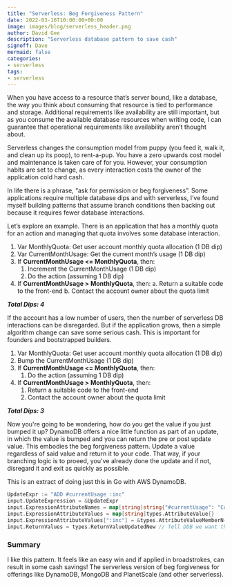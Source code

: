 ```yaml
---
title: "Serverless: Beg Forgiveness Pattern"
date: 2022-03-16T10:00:00+00:00
image: images/blog/serverless_header.png
author: David Gee
description: "Serverless database pattern to save cash"
signoff: Dave
mermaid: false
categories: 
- serverless
tags:
- serverless
---
```

When you have access to a resource that’s server bound, like a database, the way you think about consuming that resource is tied to performance and storage. Additional requirements like availability are still important, but as you consume the available database resources when writing code, I can guarantee that operational requirements like availability aren’t thought about.

Serverless changes the consumption model from puppy (you feed it, walk it, and clean up its poop), to rent-a-pup. You have a zero upwards cost model and maintenance is taken care of for you. However, your consumption habits are set to change, as every interaction costs the owner of the application cold hard cash.

In life there is a phrase, “ask for permission or beg forgiveness”. Some applications require multiple database dips and with serverless, I’ve found myself building patterns that assume branch conditions then backing out because it requires fewer database interactions.

Let’s explore an example. There is an application that has a monthly quota for an action and managing that quota involves some database interaction.


1. Var MonthlyQuota: Get user account monthly quota allocation (1 DB dip)
2. Var CurrentMonthUsage: Get the current month’s usage (1 DB dip)
3. If **CurrentMonthUsage <= MonthlyQuota**, then:
    1. Increment the CurrentMonthUsage (1 DB dip)
    2. Do the action (assuming 1 DB dip)
4. If **CurrentMonthUsage > MonthlyQuota**, then:
    a. Return a suitable code to the front-end
    b. Contact the account owner about the quota limit

__*Total Dips: 4*__

If the account has a low number of users, then the number of serverless DB interactions can be disregarded. But if the application grows, then a simple algorithm change can save some serious cash. This is important for founders and bootstrapped builders.

1. Var MonthlyQuota: Get user account monthly quota allocation (1 DB dip)
2. Bump the CurrentMonthUsage (1 DB dip)
3. If **CurrentMonthUsage <= MonthlyQuota**, then:
    1. Do the action (assuming 1 DB dip)
4. If **CurrentMonthUsage > MonthlyQuota**, then:
    1. Return a suitable code to the front-end
    2. Contact the account owner about the quota limit

__*Total Dips: 3*__

Now you're going to be wondering, how do you get the value if you just bumped it up? DynamoDB offers a nice little function as part of an update, in which the value is bumped and you can return the pre or post update value. This embodies the beg forgiveness pattern. Update a value regardless of said value and return it to your code. That way, if your branching logic is to proeed, you've already done the update and if not, disregard it and exit as quickly as possible.

This is an extract of doing just this in Go with AWS DynamoDB.

```go
UpdateExpr := "ADD #currentUsage :inc"
input.UpdateExpression = &UpdateExpr
input.ExpressionAttributeNames = map[string]string{"#currentUsage": "CurrentUsage"}
input.ExpressionAttributeValues = map[string]types.AttributeValue{}
input.ExpressionAttributeValues[":inc"] = &types.AttributeValueMemberN{Value: "1"}
input.ReturnValues = types.ReturnValueUpdatedNew // Tell DDB we want the new value
```

### Summary 

I like this pattern. It feels like an easy win and if applied in broadstrokes, can result in some cash savings! The serverless version of beg forgiveness for offerings like DynamoDB, MongoDB and PlanetScale (and other serverless).
